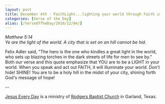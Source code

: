```yaml
---
layout: post
title: December 4th - FaithLight...lighting your world through Faith in the
categories: [Verse of the Day]
alias: [/VerseOfTheDay/2010/12/04/]
---
```


_Matthew 5:14  
Ye are the light of the world. A city that is set on an hill cannot
be hid._

Felix Adler said, "The hero is the one who kindles a great light in
the world, who sets up blazing torches in the dark streets of life for
men to see by." Both our verse and this quote emphasize that YOU are
to be a LIGHT in your world. When you speak and act out FAITH, it
will illuminate your world. Don't hide! SHINE! You are to be a holy
hill in the midst of your city, shining forth God's message of
hope!

 --

<a href=http://jesuseveryday.net>Jesus Every Day</a> is a ministry of <a href=http://rodgersbaptist.net>Rodgers Baptist Church</a> in Garland, Texas.

